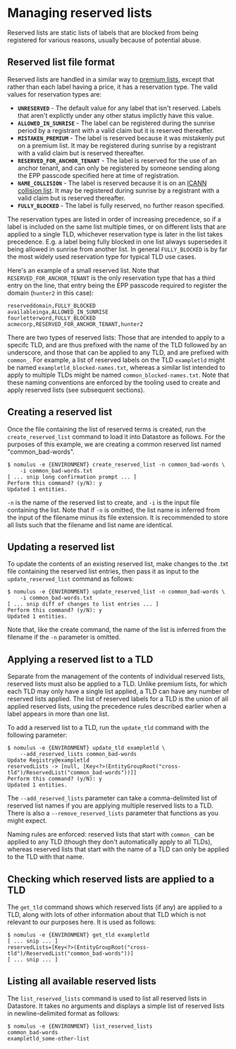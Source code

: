 # Managing reserved lists

Reserved lists are static lists of labels that are blocked from being registered
for various reasons, usually because of potential abuse.

## Reserved list file format

Reserved lists are handled in a similar way to [premium
lists](./premium-list-management.md), except that rather than each label having
a price, it has a reservation type. The valid values for reservation types are:

*   **`UNRESERVED`** - The default value for any label that isn't reserved.
    Labels that aren't explictly under any other status implictly have this
    value.
*   **`ALLOWED_IN_SUNRISE`** - The label can be registered during the sunrise
    period by a registrant with a valid claim but it is reserved thereafter.
*   **`MISTAKEN_PREMIUM`** - The label is reserved because it was mistakenly put
    on a premium list. It may be registered during sunrise by a registrant with
    a valid claim but is reserved thereafter.
*   **`RESERVED_FOR_ANCHOR_TENANT`** - The label is reserved for the use of an
    anchor tenant, and can only be registered by someone sending along the EPP
    passcode specified here at time of registration.
*   **`NAME_COLLISION`** - The label is reserved because it is on an [ICANN
    collision
    list](https://www.icann.org/resources/pages/name-collision-2013-12-06-en).
    It may be registered during sunrise by a registrant with a valid claim but
    is reserved thereafter.
*   **`FULLY_BLOCKED`** - The label is fully reserved, no further reason
    specified.

The reservation types are listed in order of increasing precedence, so if a
label is included on the same list multiple times, or on different lists that
are applied to a single TLD, whichever reservation type is later in the list
takes precedence. E.g. a label being fully blocked in one list always supersedes
it being allowed in sunrise from another list. In general `FULLY_BLOCKED` is by
far the most widely used reservation type for typical TLD use cases.

Here's an example of a small reserved list. Note that
`RESERVED_FOR_ANCHOR_TENANT` is the only reservation type that has a third entry
on the line, that entry being the EPP passcode required to register the domain
(`hunter2` in this case):

```
reserveddomain,FULLY_BLOCKED
availableinga,ALLOWED_IN_SUNRISE
fourletterword,FULLY_BLOCKED
acmecorp,RESERVED_FOR_ANCHOR_TENANT,hunter2
```

There are two types of reserved lists: Those that are intended to apply to a
specifc TLD, and are thus prefixed with the name of the TLD followed by an
underscore, and those that can be applied to any TLD, and are prefixed with
`common_`. For example, a list of reserved labels on the TLD `exampletld` might
be named `exampletld_blocked-names.txt`, whereas a similar list intended to
apply to multiple TLDs might be named `common_blocked-names.txt`. Note that
these naming conventions are enforced by the tooling used to create and apply
reserved lists (see subsequent sections).

## Creating a reserved list

Once the file containing the list of reserved terms is created, run the
`create_reserved_list` command to load it into Datastore as follows. For the
purposes of this example, we are creating a common reserved list named
"common_bad-words".

```shell
$ nomulus -e {ENVIRONMENT} create_reserved_list -n common_bad-words \
    -i common_bad-words.txt
[ ... snip long confirmation prompt ... ]
Perform this command? (y/N): y
Updated 1 entities.
```

`-n` is the name of the reserved list to create, and `-i` is the input file
containing the list. Note that if `-n` is omitted, the list name is inferred
from the input of the filename minus its file extension. It is recommended to
store all lists such that the filename and list name are identical.

## Updating a reserved list

To update the contents of an existing reserved list, make changes to the .txt
file containing the reserved list entries, then pass it as input to the
`update_reserved_list` command as follows:

```shell
$ nomulus -e {ENVIRONMENT} update_reserved_list -n common_bad-words \
    -i common_bad-words.txt
[ ... snip diff of changes to list entries ... ]
Perform this command? (y/N): y
Updated 1 entities.
```

Note that, like the create command, the name of the list is inferred from the
filename if the `-n` parameter is omitted.

## Applying a reserved list to a TLD

Separate from the management of the contents of individual reserved lists,
reserved lists must also be applied to a TLD. Unlike premium lists, for which
each TLD may only have a single list applied, a TLD can have any number of
reserved lists applied. The list of reserved labels for a TLD is the union of
all applied reserved lists, using the precedence rules described earlier when a
label appears in more than one list.

To add a reserved list to a TLD, run the `update_tld` command with the following
parameter:

```shell
$ nomulus -e {ENVIRONMENT} update_tld exampletld \
    --add_reserved_lists common_bad-words
Update Registry@exampletld
reservedLists -> [null, [Key<?>(EntityGroupRoot("cross-tld")/ReservedList("common_bad-words"))]]
Perform this command? (y/N): y
Updated 1 entities.
```

The `--add_reserved_lists` parameter can take a comma-delimited list of reserved
list names if you are applying multiple reserved lists to a TLD. There is also a
`--remove_reserved_lists` parameter that functions as you might expect.

Naming rules are enforced: reserved lists that start with `common_` can be
applied to any TLD (though they don't automatically apply to all TLDs), whereas
reserved lists that start with the name of a TLD can only be applied to the TLD
with that name.

## Checking which reserved lists are applied to a TLD

The `get_tld` command shows which reserved lists (if any) are applied to a TLD,
along with lots of other information about that TLD which is not relevant to our
purposes here. It is used as follows:

```shell
$ nomulus -e {ENVIRONMENT} get_tld exampletld
[ ... snip ... ]
reservedLists=[Key<?>(EntityGroupRoot("cross-tld")/ReservedList("common_bad-words"))]
[ ... snip ... ]
```

## Listing all available reserved lists

The `list_reserved_lists` command is used to list all reserved lists in
Datastore. It takes no arguments and displays a simple list of reserved lists in
newline-delimited format as follows:

```shell
$ nomulus -e {ENVIRONMENT} list_reserved_lists
common_bad-words
exampletld_some-other-list
```
